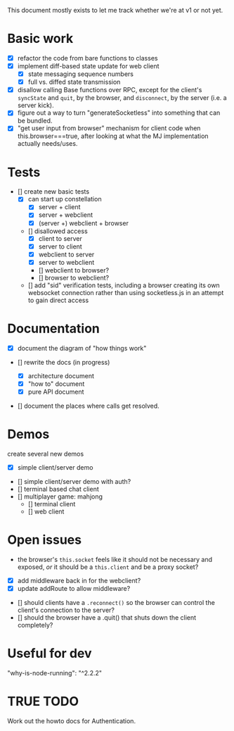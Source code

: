 This document mostly exists to let me track whether we're at v1 or not yet.

# Basic work

- [x] refactor the code from bare functions to classes
- [x] implement diff-based state update for web client
  - [x] state messaging sequence numbers
  - [x] full vs. diffed state transmission
- [x] disallow calling Base functions over RPC, except for the client's `syncState` and `quit`,
      by the browser, and `disconnect`, by the server (i.e. a server kick).
- [x] figure out a way to turn "generateSocketless" into something that can be bundled.
- [x] "get user input from browser" mechanism for client code when this.browser===true, after looking at what the MJ implementation actually needs/uses.

# Tests

- [] create new basic tests
  - [x] can start up constellation
    - [x] server + client
    - [x] server + webclient
    - [x] (server +) webclient + browser
  - [] disallowed access
    - [x] client to server
    - [x] server to client
    - [x] webclient to server
    - [x] server to webclient
    - [] webclient to browser?
    - [] browser to webclient?
  - [] add "sid" verification tests, including a browser creating its own websocket connection rather than using socketless.js in an attempt to gain direct access

# Documentation

- [x] document the diagram of "how things work"
- [] rewrite the docs (in progress)

  - [x] architecture document
  - [x] "how to" document
  - [x] pure API document

- [] document the places where calls get resolved.

# Demos

create several new demos

- [x] simple client/server demo
- [] simple client/server demo with auth?
- [] terminal based chat client
- [] multiplayer game: mahjong
  - [] terminal client
  - [] web client

# Open issues

- the browser's `this.socket` feels like it should not be necessary and exposed, _or_ it should be a `this.client` and be a proxy socket?
- [x] add middleware back in for the webclient?
- [x] update addRoute to allow middleware?

- [] should clients have a `.reconnect()` so the browser can control the client's connection to the server?
- [] should the browser have a .quit() that shuts down the client completely?

# Useful for dev

"why-is-node-running": "^2.2.2"


# TRUE TODO

Work out the howto docs for Authentication.